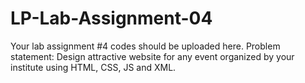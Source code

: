 # LP-Lab-Assignment-04
Your lab assignment #4 codes should be uploaded here. Problem statement: Design attractive website for any event organized by your institute using HTML, CSS, JS and XML.
